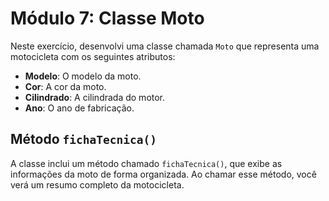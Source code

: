 # Módulo 7: Classe Moto

Neste exercício, desenvolvi uma classe chamada `Moto` que representa uma motocicleta com os seguintes atributos:

- **Modelo**: O modelo da moto.
- **Cor**: A cor da moto.
- **Cilindrado**: A cilindrada do motor.
- **Ano**: O ano de fabricação.

## Método `fichaTecnica()`

A classe inclui um método chamado `fichaTecnica()`, que exibe as informações da moto de forma organizada. Ao chamar esse método, você verá um resumo completo da motocicleta.
